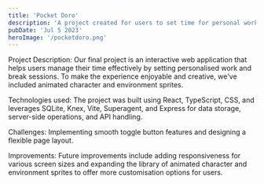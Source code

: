 ```yaml
---
title: 'Pocket Doro'
description: 'A project created for users to set time for personal work and add break sessions. We have included animated character and environment sprites to bring more fun and creativity.'
pubDate: 'Jul 5 2023'
heroImage: '/pocketdoro.png'
---
```


Project Description:
Our final project is an interactive web application that helps users manage their time effectively by setting personalised work and break sessions. To make the experience enjoyable and creative, we've included animated character and environment sprites.

Technologies used:
The project was built using React, TypeScript, CSS, and leverages SQLite, Knex, Vite, Superagent, and Express for data storage, server-side operations, and API handling.

Challenges:
Implementing smooth toggle button features and designing a flexible page layout.

Improvements:
Future improvements include adding responsiveness for various screen sizes and expanding the library of animated character and environment sprites to offer more customisation options for users.
